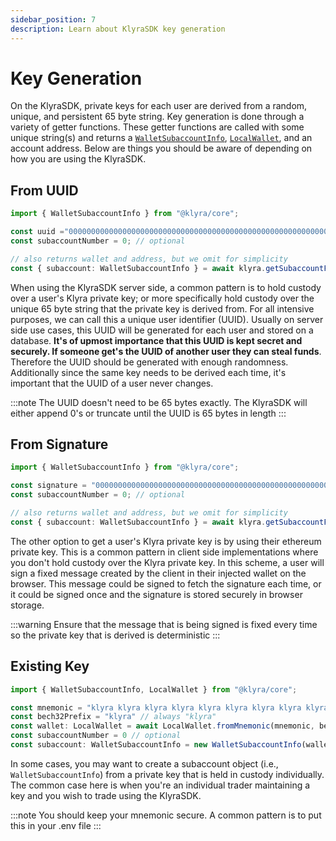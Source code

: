 ```yaml
---
sidebar_position: 7
description: Learn about KlyraSDK key generation
---
```


# Key Generation
On the KlyraSDK, private keys for each user are derived from a random, unique, and persistent 65 byte string. Key generation is done through a variety of getter functions. These getter functions are called with some unique string(s) and returns a [`WalletSubaccountInfo`](./types/accounts.md#wallet-subaccount-info), [`LocalWallet`](./types/accounts.md#local-wallet), and an account address. Below are things you should be aware of depending on how you are using the KlyraSDK.

## From UUID

```typescript
import { WalletSubaccountInfo } from "@klyra/core";

const uuid ="0000000000000000000000000000000000000000000000000000000000000000000" // fetch from your DB
const subaccountNumber = 0; // optional

// also returns wallet and address, but we omit for simplicity
const { subaccount: WalletSubaccountInfo } = await klyra.getSubaccountFromUUID(uuid, subaccountNumber) 
```

When using the KlyraSDK server side, a common pattern is to hold custody over a user's Klyra private key; or more specifically hold custody over the unique 65 byte string that the private key is derived from. For all intensive purposes, we can call this a unique user identifier (UUID). Usually on server side use cases, this UUID will be generated for each user and stored on a database. **It's of upmost importance that this UUID is kept secret and securely. If someone get's the UUID of another user they can steal funds**. Therefore the UUID should be generated with enough randomness. Additionally since the same key needs to be derived each time, it's important that the UUID of a user never changes.

:::note
The UUID doesn't need to be 65 bytes exactly. The KlyraSDK will either append 0's or truncate until the UUID is 65 bytes in length
:::

## From Signature
```typescript
import { WalletSubaccountInfo } from "@klyra/core";

const signature = "0000000000000000000000000000000000000000000000000000000000000000000" // signed message from user
const subaccountNumber = 0; // optional

// also returns wallet and address, but we omit for simplicity
const { subaccount: WalletSubaccountInfo } = await klyra.getSubaccountFromSignature(signature, subaccountNumber) 
```

The other option to get a user's Klyra private key is by using their ethereum private key. This is a common pattern in client side implementations where you don't hold custody over the Klyra private key. In this scheme, a user will sign a fixed message created by the client in their injected wallet on the browser. This message could be signed to fetch the signature each time, or it could be signed once and the signature is stored securely in browser storage.

:::warning
Ensure that the message that is being signed is fixed every time so the private key that is derived is deterministic
:::

## Existing Key
```typescript
import { WalletSubaccountInfo, LocalWallet } from "@klyra/core";

const mnemonic = "klyra klyra klyra klyra klyra klyra klyra klyra klyra klyra klyra klyra"
const bech32Prefix = "klyra" // always "klyra"
const wallet: LocalWallet = await LocalWallet.fromMnemonic(mnemonic, bech32Prefix);
const subaccountNumber = 0 // optional
const subaccount: WalletSubaccountInfo = new WalletSubaccountInfo(wallet, subaccountNumber)
```


In some cases, you may want to create a subaccount object (i.e., `WalletSubaccountInfo`) from a private key that is held in custody individually. The common case here is when you're an individual trader maintaining a key and you wish to trade using the KlyraSDK.

:::note
You should keep your mnemonic secure. A common pattern is to put this in your .env file
:::